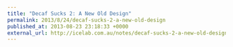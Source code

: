 ```yaml
---
title: "Decaf Sucks 2: A New Old Design"
permalink: 2013/8/24/decaf-sucks-2-a-new-old-design
published_at: 2013-08-23 23:18:33 +0000
external_url: http://icelab.com.au/notes/decaf-sucks-2-a-new-old-design/
---
```

